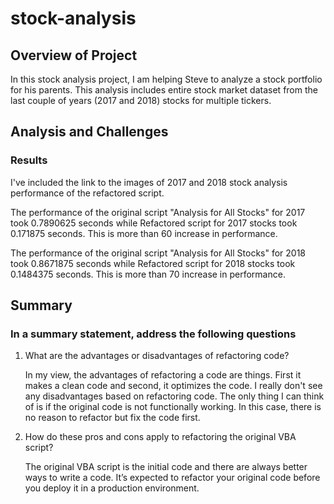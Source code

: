 # stock-analysis

## Overview of Project
In this stock analysis project, I am helping Steve to analyze a stock portfolio for his parents. This analysis includes entire stock market dataset from the last couple of years (2017 and 2018) stocks for multiple tickers.

## Analysis and Challenges

### Results
I've included the link to the images of 2017 and 2018 stock analysis performance of the refactored script.

The performance of the original script "Analysis for All Stocks" for 2017 took 0.7890625 seconds while Refactored script for 2017 stocks took 0.171875 seconds. This is more than 60 increase in performance. 

The performance of the original script "Analysis for All Stocks" for 2018 took 0.8671875 seconds while Refactored script for 2018 stocks took 0.1484375 seconds. This is more than 70 increase in performance.

## Summary

### In a summary statement, address the following questions
 1.	What are the advantages or disadvantages of refactoring code?
        
    In my view, the advantages of refactoring a code are things. First it makes a clean code and second, it optimizes the code. I really don't see any disadvantages         based on refactoring code. The only thing I can think of is if the original code is not functionally working. In this case, there is no reason to refactor but           fix the code first.
        
 2.	How do these pros and cons apply to refactoring the original VBA script?
        
    The original VBA script is the initial code and there are always better ways to write a code. It’s expected to refactor your original code before you deploy it           in a production environment.
